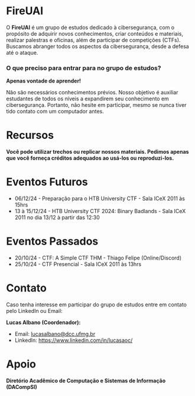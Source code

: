 # FireUAI
O **FireUAI** é um grupo de estudos dedicado à cibersegurança, com o propósito de adquirir novos conhecimentos, criar conteúdos e materiais, realizar palestras e oficinas, além de participar de competições (CTFs). Buscamos abranger todos os aspectos da cibersegurança, desde a defesa até o ataque.

### O que preciso para entrar para no grupo de estudos?

**Apenas vontade de aprender!** 

Não são necessários conhecimentos prévios. Nosso objetivo é auxiliar estudantes de todos os níveis a expandirem seu conhecimento em cibersegurança. Portanto, não hesite em participar, mesmo se nunca tiver tido contato com um computador antes.

# Recursos

**Você pode utilizar trechos ou replicar nossos materiais. Pedimos apenas que você forneça créditos adequados ao usá-los ou reproduzi-los.**

# Eventos Futuros
- 06/12/24 - Preparação para o HTB University CTF - Sala ICeX 2011 às 15hrs
- 13 à 15/12/24 - HTB University CTF 2024: Binary Badlands - Sala ICeX 2011 no dia 13/12 à partir das 12:30

# Eventos Passados
- 20/10/24 - CTF: A Simple CTF THM - Thiago Felipe (Online/Discord)
- 25/10/24 - CTF Presencial - Sala ICeX 2011 às 13hrs

# Contato
Caso tenha interesse em participar do grupo de estudos entre em contato pelo LinkedIn ou Email:

**Lucas Albano (Coordenador):** 
- Email: lucasalbano@dcc.ufmg.br
- LinkedIn: https://www.linkedin.com/in/lucasaoc/

# Apoio
**Diretório Acadêmico de Computação e Sistemas de Informação (DACompSI)**

